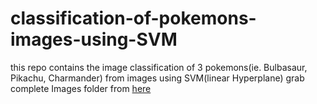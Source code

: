 # classification-of-pokemons-images-using-SVM
this repo contains the image classification of 3 pokemons(ie. Bulbasaur, Pikachu, Charmander) from images using SVM(linear Hyperplane)
grab complete Images folder from [here](https://drive.google.com/drive/folders/1h_rdqjxR_6q3xDRID9Sz6x0Ag_ytLsf-?usp=sharing)
